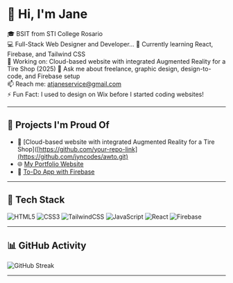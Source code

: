 # 👋 Hi, I'm Jane

🎓 BSIT from STI College Rosario  
💻 Full-Stack Web Designer and Developer...
🌱 Currently learning React, Firebase, and Tailwind CSS  
🔭 Working on: Cloud-based website with integrated Augmented Reality for a Tire Shop (2025)
💬 Ask me about freelance, graphic design, design-to-code, and Firebase setup  
📫 Reach me: atjaneservice@gmail.com  
⚡ Fun Fact: I used to design on Wix before I started coding websites!

---

## 💼 Projects I'm Proud Of

- 🔧 [Cloud-based website with integrated Augmented Reality for a Tire Shop]([https://github.com/your-repo-link](https://github.com/jyncodes/awto.git)
- 🌐 [My Portfolio Website](https://yourdomain.com)
- 📱 [To-Do App with Firebase](https://github.com/your-todo-app)

---

## 🚀 Tech Stack

![HTML5](https://img.shields.io/badge/html5-%23E34F26.svg?style=flat&logo=html5&logoColor=white)
![CSS3](https://img.shields.io/badge/css3-%231572B6.svg?style=flat&logo=css3&logoColor=white)
![TailwindCSS](https://img.shields.io/badge/tailwind-%2338B2AC.svg?style=flat&logo=tailwind-css&logoColor=white)
![JavaScript](https://img.shields.io/badge/javascript-%23F7DF1E.svg?style=flat&logo=javascript&logoColor=black)
![React](https://img.shields.io/badge/react-%2320232a.svg?style=flat&logo=react&logoColor=%2361DAFB)
![Firebase](https://img.shields.io/badge/firebase-%23039BE5.svg?style=flat&logo=firebase)

---

## 📊 GitHub Activity

![GitHub Streak](https://streak-stats.demolab.com?user=jyncodes&theme=tokyonight&hide_border=true)


---

